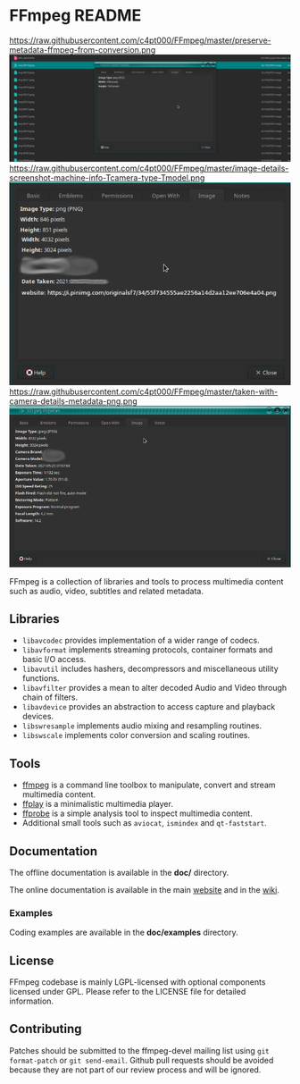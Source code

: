 FFmpeg README
=============

https://raw.githubusercontent.com/c4pt000/FFmpeg/master/preserve-metadata-ffmpeg-from-conversion.png
![s1](https://raw.githubusercontent.com/c4pt000/FFmpeg/master/preserve-metadata-ffmpeg-from-conversion.png)
https://raw.githubusercontent.com/c4pt000/FFmpeg/master/image-details-screenshot-machine-info-Tcamera-type-Tmodel.png
![s1](https://raw.githubusercontent.com/c4pt000/FFmpeg/master/image-details-screenshot-machine-info-Tcamera-type-Tmodel.png)
https://raw.githubusercontent.com/c4pt000/FFmpeg/master/taken-with-camera-details-metadata-png.png
![s1](https://raw.githubusercontent.com/c4pt000/FFmpeg/master/taken-with-camera-details-metadata-png.png)

FFmpeg is a collection of libraries and tools to process multimedia content
such as audio, video, subtitles and related metadata.

## Libraries

* `libavcodec` provides implementation of a wider range of codecs.
* `libavformat` implements streaming protocols, container formats and basic I/O access.
* `libavutil` includes hashers, decompressors and miscellaneous utility functions.
* `libavfilter` provides a mean to alter decoded Audio and Video through chain of filters.
* `libavdevice` provides an abstraction to access capture and playback devices.
* `libswresample` implements audio mixing and resampling routines.
* `libswscale` implements color conversion and scaling routines.

## Tools

* [ffmpeg](https://ffmpeg.org/ffmpeg.html) is a command line toolbox to
  manipulate, convert and stream multimedia content.
* [ffplay](https://ffmpeg.org/ffplay.html) is a minimalistic multimedia player.
* [ffprobe](https://ffmpeg.org/ffprobe.html) is a simple analysis tool to inspect
  multimedia content.
* Additional small tools such as `aviocat`, `ismindex` and `qt-faststart`.

## Documentation

The offline documentation is available in the **doc/** directory.

The online documentation is available in the main [website](https://ffmpeg.org)
and in the [wiki](https://trac.ffmpeg.org).

### Examples

Coding examples are available in the **doc/examples** directory.

## License

FFmpeg codebase is mainly LGPL-licensed with optional components licensed under
GPL. Please refer to the LICENSE file for detailed information.

## Contributing

Patches should be submitted to the ffmpeg-devel mailing list using
`git format-patch` or `git send-email`. Github pull requests should be
avoided because they are not part of our review process and will be ignored.
